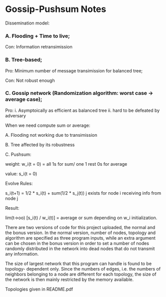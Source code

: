 # Gossip-Pushsum Notes

Dissemination model:

### A. Flooding + Time to live;  

Con: Information retransimission 

### B. Tree-based; 

Pro: Minimum number of message transimission for balanced tree;

Con: Not robust enough

### C. Gossip network (Randomization algorithm: worst case -> average case);

Pro:  i. Asymptoically as efficient as balanced tree   ii. hard to be defeated by adversary

When we need compute sum or average:

A. Flooding not working due to transimission

B. Tree affected by its robustness

C. Pushsum:

weight: w_i(t = 0) = all 1s for sum/ one 1 rest 0s for average

value: s_i(t = 0)

Evolve Rules:

s_i(t+1) = 1/2 * s_i(t) + sum(1/2 * s_j(t))     j exists for node i receiving info from node j

Result:

lim(t->oo) [s_i(t) / w_i(t)] = average or sum depending on w_i initialization.

There are two versions of code for this project uploaded, the normal and the
bonus version. In the normal version, number of nodes, topology and algorithm are
specified as three program inputs, while an extra argument can be chosen in the bonus
version in order to set a number of nodes randomly distributed in the network into dead
nodes that do not transmit any information.

The size of largest network that this program can handle is found to be topology-
dependent only. Since the numbers of edges, i.e. the numbers of neighbors belonging to
a node are different for each topology, the size of the network is then mainly restricted
by the memory available.

Topologies given in README.pdf
